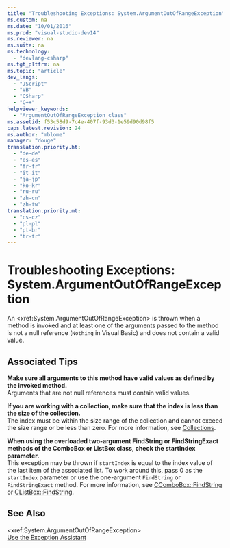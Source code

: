 ```yaml
---
title: "Troubleshooting Exceptions: System.ArgumentOutOfRangeException"
ms.custom: na
ms.date: "10/01/2016"
ms.prod: "visual-studio-dev14"
ms.reviewer: na
ms.suite: na
ms.technology: 
  - "devlang-csharp"
ms.tgt_pltfrm: na
ms.topic: "article"
dev_langs: 
  - "JScript"
  - "VB"
  - "CSharp"
  - "C++"
helpviewer_keywords: 
  - "ArgumentOutOfRangeException class"
ms.assetid: f53c58d9-7c4e-407f-93d3-1e59d90d98f5
caps.latest.revision: 24
ms.author: "mblome"
manager: "douge"
translation.priority.ht: 
  - "de-de"
  - "es-es"
  - "fr-fr"
  - "it-it"
  - "ja-jp"
  - "ko-kr"
  - "ru-ru"
  - "zh-cn"
  - "zh-tw"
translation.priority.mt: 
  - "cs-cz"
  - "pl-pl"
  - "pt-br"
  - "tr-tr"
---
```

# Troubleshooting Exceptions: System.ArgumentOutOfRangeException
An \<xref:System.ArgumentOutOfRangeException> is thrown when a method is invoked and at least one of the arguments passed to the method is not a null reference (`Nothing` in Visual Basic) and does not contain a valid value.  
  
## Associated Tips  
 **Make sure all arguments to this method have valid values as defined by the invoked method.**  
 Arguments that are not null references must contain valid values.  
  
 **If you are working with a collection, make sure that the index is less than the size of the collection.**  
 The index must be within the size range of the collection and cannot exceed the size range or be less than zero. For more information, see [Collections](../Topic/Collections%20\(C%23%20and%20Visual%20Basic\).md).  
  
 **When using the overloaded two-argument FindString or FindStringExact methods of the ComboBox or ListBox class, check the startIndex parameter**.  
 This exception may be thrown if `startIndex` is equal to the index value of the last item of the associated list. To work around this, pass 0 as the `startIndex` parameter or use the one-argument `FindString` or `FindStringExact` method. For more information, see [CComboBox::FindString](../Topic/CComboBox::FindString.md) or [CListBox::FindString](../Topic/CListBox::FindString.md).  
  
## See Also  
 \<xref:System.ArgumentOutOfRangeException>   
 [Use the Exception Assistant](../Topic/How%20to:%20Use%20the%20Exception%20Assistant.md)